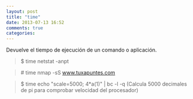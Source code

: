 ```yaml
---
layout: post
title: "time"
date: 2013-07-13 16:52
comments: true
categories: 
---
```

Devuelve el tiempo de ejecución de un comando o aplicación.

>$ time netstat -anpt

>\# time nmap -sS www.tuxapuntes.com

>$ time echo "scale=5000; 4*a(1)" | bc -l -q (Calcula 5000 decimales de pi para comprobar velocidad del procesador)

